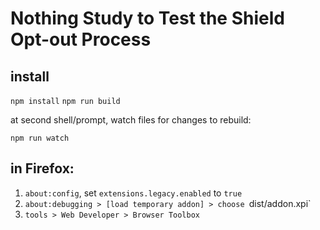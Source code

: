# Nothing Study to Test the Shield Opt-out Process

## install

`npm install`
`npm run build`


at second shell/prompt, watch files for changes to rebuild:

`npm run watch`


## in Firefox:

1. `about:config`, set `extensions.legacy.enabled` to `true`
2. `about:debugging > [load temporary addon] > choose `dist/addon.xpi`
3. `tools > Web Developer > Browser Toolbox`

